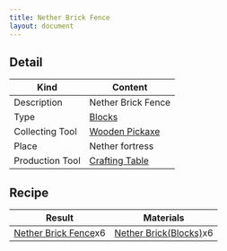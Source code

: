 ```yaml
---
title: Nether Brick Fence
layout: document
---
```

## Detail

|Kind|Content|
|---|---|
|Description|Nether Brick Fence|
|Type|[Blocks](Blocks)|
|Collecting Tool|[Wooden Pickaxe](Wooden_Pickaxe)|
|Place|Nether fortress|
|Production Tool|[Crafting Table](Crafting_Table)|

## Recipe

|Result|Materials|
|---|---|
|[Nether Brick Fence](Nether_Brick_Fence)x6|[Nether Brick(Blocks)](Nether_Brick(Blocks))x6|

